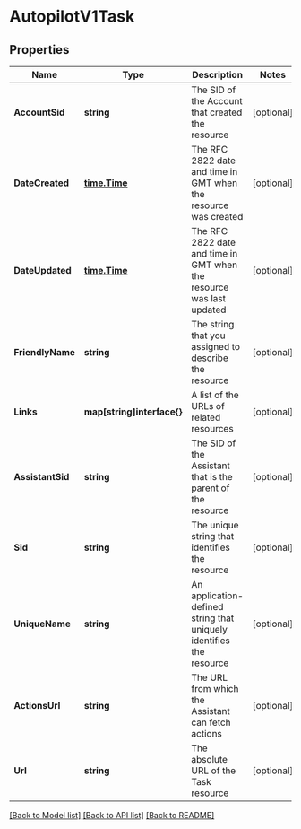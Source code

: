 # AutopilotV1Task

## Properties

Name | Type | Description | Notes
------------ | ------------- | ------------- | -------------
**AccountSid** | **string** | The SID of the Account that created the resource |[optional] 
**DateCreated** | [**time.Time**](time.Time.md) | The RFC 2822 date and time in GMT when the resource was created |[optional] 
**DateUpdated** | [**time.Time**](time.Time.md) | The RFC 2822 date and time in GMT when the resource was last updated |[optional] 
**FriendlyName** | **string** | The string that you assigned to describe the resource |[optional] 
**Links** | **map[string]interface{}** | A list of the URLs of related resources |[optional] 
**AssistantSid** | **string** | The SID of the Assistant that is the parent of the resource |[optional] 
**Sid** | **string** | The unique string that identifies the resource |[optional] 
**UniqueName** | **string** | An application-defined string that uniquely identifies the resource |[optional] 
**ActionsUrl** | **string** | The URL from which the Assistant can fetch actions |[optional] 
**Url** | **string** | The absolute URL of the Task resource |[optional] 

[[Back to Model list]](../README.md#documentation-for-models) [[Back to API list]](../README.md#documentation-for-api-endpoints) [[Back to README]](../README.md)


